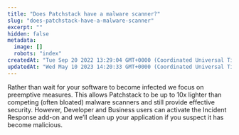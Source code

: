 ```yaml
---
title: "Does Patchstack have a malware scanner?"
slug: "does-patchstack-have-a-malware-scanner"
excerpt: ""
hidden: false
metadata: 
  image: []
  robots: "index"
createdAt: "Tue Sep 20 2022 13:29:04 GMT+0000 (Coordinated Universal Time)"
updatedAt: "Wed May 10 2023 14:20:33 GMT+0000 (Coordinated Universal Time)"
---
```

Rather than wait for your software to become infected we focus on preemptive measures. This allows Patchstack to be up to 10x lighter than competing (often bloated) malware scanners and still provide effective security. However, Developer and Business users can activate the Incident Response add-on and we’ll clean up your application if you suspect it has become malicious.
